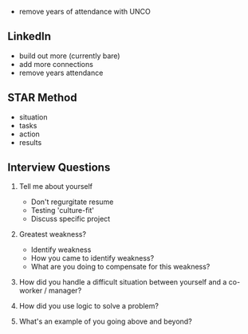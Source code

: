 - remove years of attendance with UNCO

## LinkedIn
- build out more (currently bare)
- add more connections
- remove years attendance

## STAR Method
- situation
- tasks
- action
- results

## Interview Questions
1) Tell me about yourself
    - Don't regurgitate resume
    - Testing 'culture-fit'
    - Discuss specific project

2) Greatest weakness?
    - Identify weakness
    - How you came to identify weakness?
    - What are you doing to compensate for this weakness?

3) How did you handle a difficult situation between yourself and a co-worker / manager?

4) How did you use logic to solve a problem?

4) What's an example of you going above and beyond?

